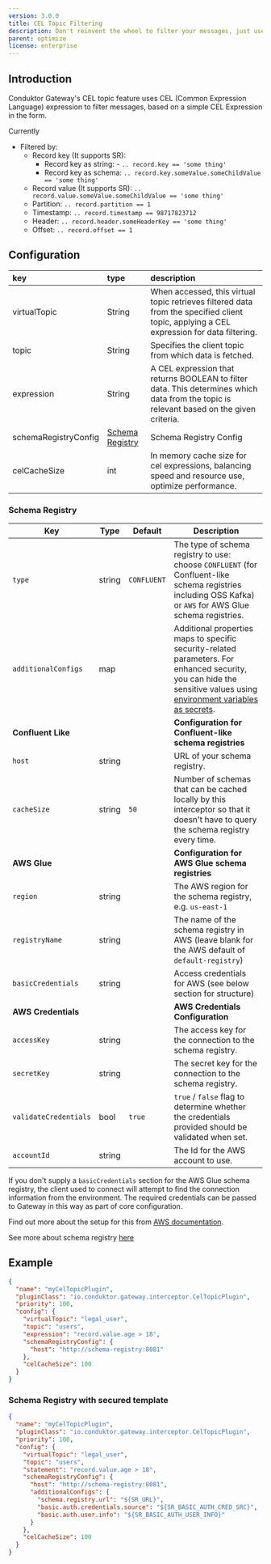 ```yaml
---
version: 3.0.0
title: CEL Topic Filtering
description: Don't reinvent the wheel to filter your messages, just use CEL expression!
parent: optimize
license: enterprise
---
```


## Introduction

Conduktor Gateway's CEL topic feature uses CEL (Common Expression Language) expression to filter messages, based on a
simple CEL Expression in the form.

Currently

- Filtered by:
    - Record key (It supports SR):
        - Record key as string: - `.. record.key == 'some thing'`
        - Record key as schema: `.. record.key.someValue.someChildValue == 'some thing'`
    - Record value (It supports SR): `.. record.value.someValue.someChildValue == 'some thing'`
    - Partition: `.. record.partition == 1`
    - Timestamp: `.. record.timestamp == 98717823712`
    - Header: `.. record.header.someHeaderKey == 'some thing'`
    - Offset: `.. record.offset == 1`

## Configuration

| key                  | type                                | description                                                                                                                              |
|:---------------------|:------------------------------------|:-----------------------------------------------------------------------------------------------------------------------------------------|
| virtualTopic         | String                              | When accessed, this virtual topic retrieves filtered data from the specified client topic, applying a CEL expression for data filtering. |
| topic                | String                              | Specifies the client topic from which data is fetched.                                                                                   |
| expression           | String                              | A CEL expression that returns BOOLEAN to filter data. This determines which data from the topic is relevant based on the given criteria. |
| schemaRegistryConfig | [Schema Registry](#schema-registry) | Schema Registry Config                                                                                                                   |
| celCacheSize         | int                                 | In memory cache size for cel expressions, balancing speed and resource use, optimize performance.                                        |

### Schema Registry

| Key                   | Type   | Default     | Description                                                                                                                                                                                                         |
|-----------------------|--------|-------------|---------------------------------------------------------------------------------------------------------------------------------------------------------------------------------------------------------------------|
| `type`                | string | `CONFLUENT` | The type of schema registry to use: choose `CONFLUENT` (for Confluent-like schema registries including OSS Kafka) or `AWS` for AWS Glue schema registries.                                                      |
| `additionalConfigs`   | map    |             | Additional properties maps to specific security-related parameters. For enhanced security, you can hide the sensitive values using [environment variables as secrets](#use-environment-variables-as-secrets).​ |
| **Confluent Like**    |        |             | **Configuration for Confluent-like schema registries**                                                                                                                                                              |
| `host`                | string |             | URL of your schema registry.                                                                                                                                                                                        |
| `cacheSize`           | string | `50`        | Number of schemas that can be cached locally by this interceptor so that it doesn't have to query the schema registry every time.                                                                                   |
| **AWS Glue**          |        |             | **Configuration for AWS Glue schema registries**                                                                                                                                                                    |
| `region`              | string |             | The AWS region for the schema registry, e.g. `us-east-1`                                                                                                                                                            |
| `registryName`        | string |             | The name of the schema registry in AWS (leave blank for the AWS default of `default-registry`)                                                                                                                      |
| `basicCredentials`    | string |             | Access credentials for AWS (see below section for structure)                                                                                                                                                        |
| **AWS Credentials**   |        |             | **AWS Credentials Configuration**                                                                                                                                                                                   |
| `accessKey`           | string |             | The access key for the connection to the schema registry.                                                                                                                                                           |
| `secretKey`           | string |             | The secret key for the connection to the schema registry.                                                                                                                                                           |
| `validateCredentials` | bool   | `true`      | `true` / `false` flag to determine whether the credentials provided should be validated when set.                                                                                                                   |
| `accountId`           | string |             | The Id for the AWS account to use.                                                                                                                                                                                  |


If you don't supply a `basicCredentials` section for the AWS Glue schema registry, the client used to connect will  attempt to find the connection information from the environment. The required credentials can be passed to Gateway in this way as part of core configuration.

Find out more about the setup for this from [AWS documentation](https://docs.aws.amazon.com/sdk-for-java/v1/developer-guide/credentials.html#credentials-default).

See more about schema
registry [here](https://www.conduktor.io/blog/what-is-the-schema-registry-and-why-do-you-need-to-use-it/)

## Example

```json
{
  "name": "myCelTopicPlugin",
  "pluginClass": "io.conduktor.gateway.interceptor.CelTopicPlugin",
  "priority": 100,
  "config": {
    "virtualTopic": "legal_user",
    "topic": "users",
    "expression": "record.value.age > 18",
    "schemaRegistryConfig": {
      "host": "http://schema-registry:8081"
    },
    "celCacheSize": 100
  }
}
```

### Schema Registry with secured template

```json
{
  "name": "myCelTopicPlugin",
  "pluginClass": "io.conduktor.gateway.interceptor.CelTopicPlugin",
  "priority": 100,
  "config": {
    "virtualTopic": "legal_user",
    "topic": "users",
    "statement": "record.value.age > 18",
    "schemaRegistryConfig": {
      "host": "http://schema-registry:8081",
      "additionalConfigs": {
        "schema.registry.url": "${SR_URL}",
        "basic.auth.credentials.source": "${SR_BASIC_AUTH_CRED_SRC}",
        "basic.auth.user.info": "${SR_BASIC_AUTH_USER_INFO}"
      }
    },
    "celCacheSize": 100
  }
}
```

